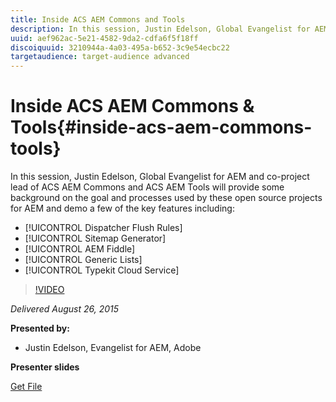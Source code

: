 ```yaml
---
title: Inside ACS AEM Commons and Tools
description: In this session, Justin Edelson, Global Evangelist for AEM and co-project lead of ACS AEM Commons and ACS AEM Tools will provide some background on the goal and processes used by these open source projects for AEM and demo a few of the key features.
uuid: aef962ac-5e21-4582-9da2-cdfa6f5f18ff
discoiquuid: 3210944a-4a03-495a-b652-3c9e54ecbc22
targetaudience: target-audience advanced
---
```

# Inside ACS AEM Commons & Tools{#inside-acs-aem-commons-tools}

In this session, Justin Edelson, Global Evangelist for AEM and co-project lead of ACS AEM Commons and ACS AEM Tools will provide some background on the goal and processes used by these open source projects for AEM and demo a few of the key features including: 

* [!UICONTROL Dispatcher Flush Rules]
* [!UICONTROL Sitemap Generator]
* [!UICONTROL AEM Fiddle]
* [!UICONTROL Generic Lists]
* [!UICONTROL Typekit Cloud Service] 

>[!VIDEO](https://video.tv.adobe.com/v/19374/?quality=9)

*Delivered August 26, 2015*

**Presented by:**

* Justin Edelson, Evangelist for AEM, Adobe

**Presenter slides**

[Get File](assets/08262015-commons-and-tools.pptx)
<!--
[Get back to the Overview](https://helpx.adobe.com/experience-manager/kt/eseminars/gems/aem-index.html)
-->
